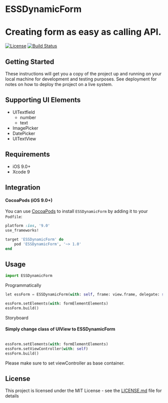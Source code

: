 # ESSDynamicForm

# Creating form as easy as calling API.

[![License](https://img.shields.io/cocoapods/l/ESSDynamicForm.svg?style=plastic)]()
[![Build Status](https://travis-ci.org/chrisferdian/ESSDynamicForm.svg?branch=master)](https://travis-ci.org/chrisferdian/ESSDynamicForm)

## Getting Started

These instructions will get you a copy of the project up and running on your local machine for development and testing purposes. See deployment for notes on how to deploy the project on a live system.

## Supporting UI Elements

- UITextfield
    - number
    - text
- ImagePicker
- DatePicker
- UITextView

## Requirements

- iOS 9.0+
- Xcode 9

## Integration

#### CocoaPods (iOS 9.0+)

You can use [CocoaPods](http://cocoapods.org/) to install `ESSDynamicForm` by adding it to your `Podfile`:

```ruby
platform :ios, '9.0'
use_frameworks!

target 'ESSDynamicForm' do
    pod 'ESSDynamicForm', '~> 1.0'
end
```

## Usage

```python
import ESSDynamicForm
```

Programmatically
```python
let essForm = ESSDynamicForm(with: self, frame: view.frame, delegate: self)

essForm.setElements(with: formElementElements)
essForm.build()
```

Storyboard
#### Simply change class of UIView to ESSDynamicForm

```python

essForm.setElements(with: formElementElements)
essForm.setViewController(with: self)
essForm.build()
```

Please make sure to set viewController as base container.

## License

This project is licensed under the MIT License - see the [LICENSE.md](LICENSE.md) file for details
